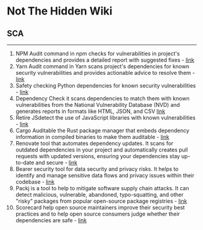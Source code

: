 # Not The Hidden Wiki

## SCA
-----

1. NPM Audit command in npm checks for vulnerabilities in project's dependencies and provides a detailed report with suggested fixes - [link](https://docs.npmjs.com/cli/v10/commands/npm-audit)
2. Yarn Audit command in Yarn scans project's dependencies for known security vulnerabilities and provides actionable advice to resolve them - [link](https://classic.yarnpkg.com/en/docs/cli/audit/)
4. Safety checking Python dependencies for known security vulnerabilities - [link](https://github.com/pyupio/safety)
5. Dependency Check it scans dependencies to match them with known vulnerabilities from the National Vulnerability Database (NVD) and generates reports in formats like HTML, JSON, and CSV​ [link](https://github.com/jeremylong/DependencyCheck)
6. Retire JSdetect the use of JavaScript libraries with known vulnerabilities - [link](https://github.com/RetireJS/retire.js)
7. Cargo Auditable the Rust package manager that embeds dependency information in compiled binaries to make them auditable - [link](https://github.com/rust-secure-code/cargo-auditable)
8. Renovate tool that automates dependency updates. It scans for outdated dependencies in your project and automatically creates pull requests with updated versions, ensuring your dependencies stay up-to-date and secure - [link](https://github.com/renovatebot/renovate)
9. Bearer security tool for data security and privacy risks. It helps to identify and manage sensitive data flows and privacy issues within their codebase - [link](https://github.com/Bearer/bearer)
10. Packj  is a tool to help to mitigate software supply chain attacks. It can detect malicious, vulnerable, abandoned, typo-squatting, and other "risky" packages from popular open-source package registries - [link](https://github.com/ossillate-inc/packj)
11. Scorecard help open source maintainers improve their security best practices and to help open source consumers judge whether their dependencies are safe - [link](https://github.com/ossf/scorecard)

